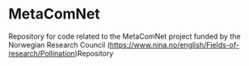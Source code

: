# MetaComNet
Repository for code related to the MetaComNet project funded by the Norwegian Research Council (https://www.nina.no/english/Fields-of-research/Pollination)Repository
